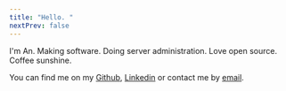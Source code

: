 ```yaml
---
title: "Hello. "
nextPrev: false
---
```


I'm An. Making software. Doing server administration. Love open source. Coffee sunshine.

You can find me on my [Github](https://github.com/rashlight), [Linkedin](https://linkedin.com/in/rashlight) or contact me by [email]({{<email>}}).